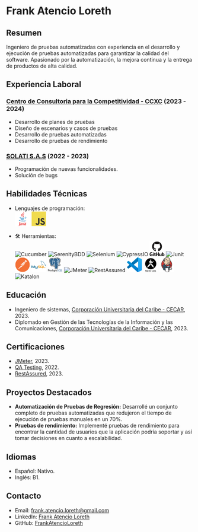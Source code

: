 # Frank Atencio Loreth

## Resumen
Ingeniero de pruebas automatizadas con experiencia en el desarrollo y ejecución de pruebas automatizadas para garantizar la calidad del software. Apasionado por la automatización, la mejora continua y la entrega de productos de alta calidad.

## Experiencia Laboral

### [Centro de Consultoria para la Competitividad - CCXC](https://ccxc.co/) (2023 - 2024)
- Desarrollo de planes de pruebas
- Diseño de escenarios y casos de pruebas
- Desarrollo de pruebas automatizadas
- Desarrollo de pruebas de rendimiento

### [SOLATI S.A.S](https://www.solati.co/) (2022 - 2023)
- Programación de nuevas funcionalidades.
- Solución de bugs

## Habilidades Técnicas
- Lenguajes de programación:
  <br>
  <img src="https://github.com/devicons/devicon/blob/master/icons/java/java-original-wordmark.svg" title="Java" alt="Java" width="40" height="40"/>
  <img src="https://github.com/devicons/devicon/blob/master/icons/javascript/javascript-original.svg" title="JavaScript" alt="JavaScript" width="40" height="40"/>
  
- :hammer_and_wrench: Herramientas:
  <br>
  <img src="https://browserstack.wpenginepowered.com/wp-content/uploads/2023/12/Cucumber-integrations.svg" title="Cucumber" alt="Cucumber" width="40" height="40"/>
  <img src="https://browserstack.wpenginepowered.com/wp-content/uploads/2024/01/Serenity-BDD-icon.svg" title="SerenityBDD" alt="SerenityBDD" width="40" height="40"/>
  <img src="https://browserstack.wpenginepowered.com/wp-content/uploads/2019/05/BrowserStack-Integration-with-Selenium.svg" title="Selenium" alt="Selenium" width="40" height="40"/>
  <img src="https://browserstack.wpenginepowered.com/wp-content/uploads/2020/07/CypressLogo@2x.png" title="CypressIO" alt="CypressIO" width="40" height="40"/>
  <img src="https://github.com/devicons/devicon/blob/master/icons/github/github-original-wordmark.svg" title="Github" alt="Github" width="40" height="40"/>
  <img src="https://browserstack.wpenginepowered.com/wp-content/uploads/2024/01/JUnit-icon.svg" title="Junit" alt="Junit" width="40" height="40"/>
  <img src="https://github.com/devicons/devicon/blob/master/icons/postman/postman-original.svg" title="Postman" alt="Postman" width="40" height="40"/>
  <img src="https://github.com/devicons/devicon/blob/master/icons/mysql/mysql-original-wordmark.svg" title="MySQL" alt="Mysql" width="40" height="40"/>
  <img src="https://github.com/devicons/devicon/blob/master/icons/postgresql/postgresql-original-wordmark.svg" title="MySQL" alt="Mysql" width="40" height="40"/>
  <img src="https://jmeter.apache.org/images/jmeter_square.svg" title="JMeter" alt="JMeter" width="40" height="40"/>
  <img src="https://avatars.githubusercontent.com/u/19369327?s=200&v=4" title="RestAssured" alt="RestAssured" width="40" height="40"/>
  <img src="https://github.com/devicons/devicon/blob/master/icons/vscode/vscode-original.svg" title="RestAssured" alt="RestAssured" width="40" height="40"/>
  <img src="https://github.com/devicons/devicon/blob/master/icons/karatelabs/karatelabs-original-wordmark.svg" alt="Karate Labs" width="40" height="40"/>
  <img src="https://github.com/devicons/devicon/blob/master/icons/jenkins/jenkins-original.svg" alt="Jenkins" width="40" height="40"/>
  <img src="https://2465122.fs1.hubspotusercontent-na1.net/hubfs/2465122/katalon_logo%20(1).svg" alt="Katalon" width="40" height="40"/>
  

## Educación
- Ingeniero de sistemas, [Corporación Universitaria del Caribe - CECAR](https://cecar.edu.co/), 2023.
- Diplomado en Gestión de las Tecnologías de la Información y las Comunicaciones, [Corporación Universitaria del Caribe - CECAR](https://cecar.edu.co/), 2023.

## Certificaciones
- [JMeter](https://www.udemy.com/certificate/UC-f072d025-f17f-4a36-8827-13317c5f7d28/), 2023.
- [QA Testing](https://www.udemy.com/certificate/UC-9bb0793c-15eb-4627-a1db-2c75046f21f5/), 2022.
- [RestAssured](https://www.udemy.com/certificate/UC-58af7eb2-4bc2-4e99-8cae-9d9ee4da0589/), 2023.

## Proyectos Destacados
- **Automatización de Pruebas de Regresión:** Desarrollé un conjunto completo de pruebas automatizadas que redujeron el tiempo de ejecución de pruebas manuales en un 70%.
- **Pruebas de rendimiento:** Implementé pruebas de rendimiento para encontrar la cantidad de usuarios que la aplicación podría soportar y así tomar decisiones en cuanto a escalabilidad.

## Idiomas
- Español: Nativo.
- Inglés: B1.

## Contacto
- Email: frank.atencio.loreth@gmail.com
- LinkedIn: [Frank Atencio Loreth](https://www.linkedin.com/in/frank-atencio-loreth-7b8ba3229/)
- GitHub: [FrankAtencioLoreth](https://github.com/FrankAtencioLoreth)

